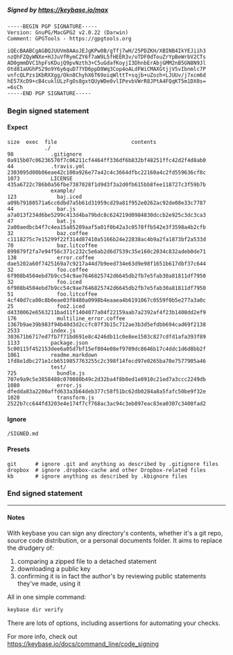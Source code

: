 ##### Signed by https://keybase.io/max
```
-----BEGIN PGP SIGNATURE-----
Version: GnuPG/MacGPG2 v2.0.22 (Darwin)
Comment: GPGTools - https://gpgtools.org

iQEcBAABCgAGBQJUUVm8AAoJEJgKPw0B/gTfj7wH/25PDZKH/XBINB4IkYEJiih3
nzQhFZQyWNXe+HJJuVfRymCZY6f7aW9L5fHEER3v/oTDF0dTouZrYpBeWrbV2CTs
AD0gmmDVC1hpFsKDujQ9pvNzth3+C5uGdafKoyjI3DhnbErAbjGMM2nB5GN8N9Jl
Otd81aUGhPS29o9Y6y6quD77YD6ppD8Wq3Cop4oALdFWiCMAXGtjjV5vIbnmlc7P
vnfcQLPzs1KbRXXgg/Okn8ChyhX6T69oiqWlttT+sqjb+uZozh+LJUUv/j7xcm6d
hE57XcD9+cB4cuklULzFgOs8gxtQUyWDe0vlIPevbVWrR8JPtA4FQqKT5m1DX0s=
=6sCh
-----END PGP SIGNATURE-----

```

<!-- END SIGNATURES -->

### Begin signed statement 

#### Expect

```
size  exec  file                        contents                                                        
            ./                                                                                          
98            .gitignore                0a915b07c06236570f7c06211cf4464ff336df6b832bf48251ffc42d2f4d8ab0
44            .travis.yml               2303095d00b06eae42c100a926e77a42c4c3664dfbc22160a4c2fd559636cf8c
1073          LICENSE                   435a6722c786b0a56fbe7387028f1d9d3f3a2d0fb615bb8fee118727c3f59b7b
              example/                                                                                  
123             baj.iced                a09b79180571a6cc6dbd7a5b61d31959cd29a81f952e0262ac92de08e33c7787
44              bar.js                  a7a013f234d6be5299c413d4ba79bdc8c624219d0984830dccb2e925c3dc3ca3
47              bat.js                  2a00aedbcb4f7c4ea15a85209aaf5a01f0b42a3c0578ffb542e3f3598a4b2cfb
32              baz.coffee              c1118275c7e15299f22f314d87410a5166b24e22838ac4b9a2fa1873bf2a533d
70              baz.litcoffee           899879f2fa7e94f56c371c232c5e6ab2d6d7539c35e160c2034c832adeb0de71
138             error.coffee            dae5202a60f7425169a7c9217a44d7b9eed734e63d9e98f1651b617dbf37c644
32              foo.coffee              6f908b4504ebd7b9cc54c9ae7646825742d6645db2fb7e5fab30a81811df7950
32              foo.iced                6f908b4504ebd7b9cc54c9ae7646825742d6645db2fb7e5fab30a81811df7950
51              foo.litcoffee           4cf40d7ca00c8b0eae03f8480a0998b4eaaea4b6191067c0559f0b5e277a3a0c
25              foo2.iced               d4330062e6563211bad11f1404077a04f22159aab7a2392af4f23b1408dd2ef9
176             multiline_error.coffee  1367b9ae39b983f94b40d3d2ccfc07f3b15c712ae3b3d5efdbb694cad69f2138
2533          index.js                  303671b6717ed7fb7f71bd691e8c4246db11c0e8ee1503c827cdfd1afa393f89
1133          package.json              5c00115f452153dee6a05d7bf15ef804e08ef9709dc8646b17c4ddc1d6d8bb2f
1061          readme.markdown           1fd8e1dbc271e1cb6519857763255c2c398f14fecd97e0265ba70e7577905a46
              test/                                                                                     
725             bundle.js               707e9a9c5e3858488c070080b49c2d32ba4f8b0ed1e8910c21ed7a3ccc2249db
1080            error.js                dfedda83a2200affd633a3b64deb377c58f51bc62db0284a8a5fafc50be9f32e
1020            transform.js            2522b7cc644fd3203e4e174f7cf768ac3ac94c3eb897eac83ea0307c3400fad2
```

#### Ignore

```
/SIGNED.md
```

#### Presets

```
git      # ignore .git and anything as described by .gitignore files
dropbox  # ignore .dropbox-cache and other Dropbox-related files    
kb       # ignore anything as described by .kbignore files          
```

<!-- summarize version = 0.0.9 -->

### End signed statement

<hr>

#### Notes

With keybase you can sign any directory's contents, whether it's a git repo,
source code distribution, or a personal documents folder. It aims to replace the drudgery of:

  1. comparing a zipped file to a detached statement
  2. downloading a public key
  3. confirming it is in fact the author's by reviewing public statements they've made, using it

All in one simple command:

```bash
keybase dir verify
```

There are lots of options, including assertions for automating your checks.

For more info, check out https://keybase.io/docs/command_line/code_signing